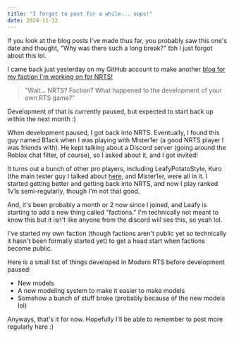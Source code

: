 ```yaml
---
title: "I forgot to post for a while... oops!"
date: 2024-11-12
---
```


If you look at the blog posts I've made thus far, you probably saw this one's date and thought, "Why was there such a long break?" tbh I just forgot about this lol.

I came back just yesterday on my GitHub account to make another [blog for my faction I'm working on for NRTS!](https://goobismoobis.github.io/RationalityFactionAnnouncements/)

> "Wait... NRTS? Faction? What happened to the development of your own RTS game?"

Development of that is currently paused, but expected to start back up within the next month :)

When development paused, I got back into NRTS. Eventually, I found this guy named B1ack when I was playing with Mister1er (a good NRTS player I was friends with). He kept talking about a Discord server (going around the Roblox chat filter, of course), so I asked about it, and I got invited!

It turns out a bunch of other pro players, including LeafyPotatoStyle, Kuro (the main tester guy I talked about [here](https://goobismoobis.github.io/GoobisBlog/2024/08/25/FirstDevblog.html), and Mister1er, were all in it. I started getting better and getting back into NRTS, and now I play ranked 1v1s semi-regularly, though I'm not that good.

And, it's been probably a month or 2 now since I joined, and Leafy is starting to add a new thing called "factions." I'm technically not meant to know this but it isn't like anyone from the discord will see this, so yeah lol.

I've started my own faction (though factions aren't public yet so technically it hasn't been formally started yet) to get a head start when factions become public.

Here is a small list of things developed in Modern RTS before development paused:
* New models
* A new modeling system to make it easier to make models
* Somehow a bunch of stuff broke (probably because of the new models lol)

Anyways, that's it for now. Hopefully I'll be able to remember to post more regularly here :)
